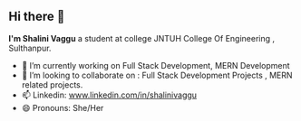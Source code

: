 ## Hi there 👋


**I'm Shalini Vaggu** 
a student at college JNTUH College Of Engineering , Sulthanpur.

- 🔭 I’m currently working on Full Stack Development, MERN Development
- 👯 I’m looking to collaborate on : Full Stack Development Projects , MERN related projects.
- 📫 Linkedin: www.linkedin.com/in/shalinivaggu
- 😄 Pronouns: She/Her
  
